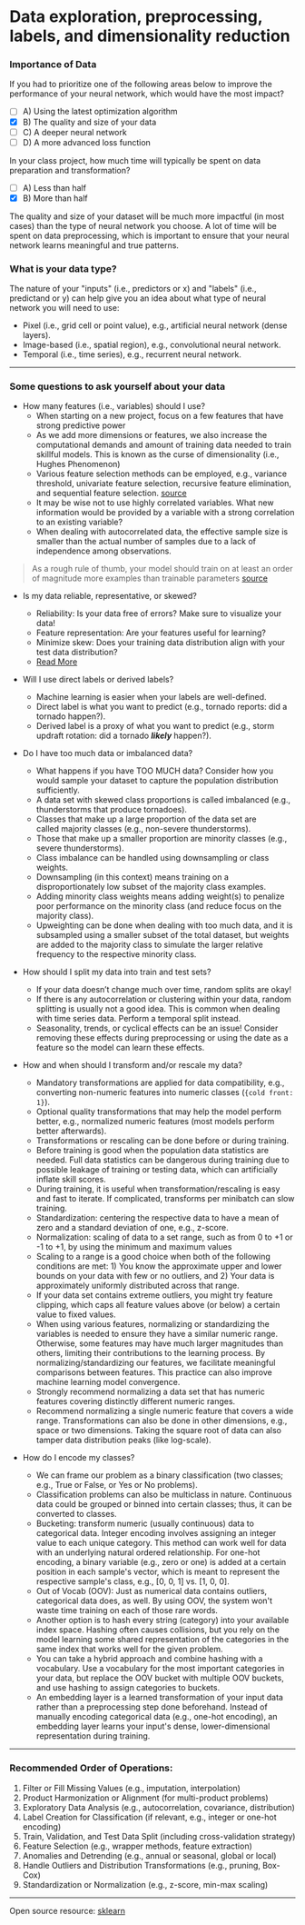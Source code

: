 # Data exploration, preprocessing, labels, and dimensionality reduction

### Importance of Data

If you had to prioritize one of the following areas below to improve the performance of your neural network, which would have the most impact?

- [ ] A) Using the latest optimization algorithm
- [x] B) The quality and size of your data
- [ ] C) A deeper neural network
- [ ] D) A more advanced loss function

In your class project, how much time will typically be spent on data preparation and transformation?

- [ ] A) Less than half
- [x] B) More than half

The quality and size of your dataset will be much more impactful (in most cases) than the type of neural network you choose. A lot of time will be spent on data preprocessing, which is important to ensure that your neural network learns meaningful and true patterns.

### What is your data type?

The nature of your "inputs" (i.e., predictors or x) and "labels" (i.e., predictand or y) can help give you an idea about what type of neural network you will need to use:

- Pixel (i.e., grid cell or point value), e.g., artificial neural network (dense layers).
- Image-based (i.e., spatial region), e.g., convolutional neural network.
- Temporal (i.e., time series), e.g., recurrent neural network.

---

### Some questions to ask yourself about your data

- How many features (i.e., variables) should I use?
  - When starting on a new project, focus on a few features that have strong predictive power
  - As we add more dimensions or features, we also increase the computational demands and amount of training data needed to train skillful models. This is known as the curse of dimensionality (i.e., Hughes Phenomenon)
  - Various feature selection methods can be employed, e.g., variance threshold, univariate feature selection, recursive feature elimination, and sequential feature selection. [source](https://scikit-learn.org/stable/modules/feature_selection.html)
  - It may be wise not to use highly correlated variables. What new information would be provided by a variable with a strong correlation to an existing variable?
  - When dealing with autocorrelated data, the effective sample size is smaller than the actual number of samples due to a lack of independence among observations. 
>As a rough rule of thumb, your model should train on at least an order of magnitude more examples than trainable parameters [source](https://developers.google.com/machine-learning/data-prep)

- Is my data reliable, representative, or skewed? 
  - Reliability: Is your data free of errors? Make sure to visualize your data!
  - Feature representation: Are your features useful for learning?
  - Minimize skew: Does your training data distribution align with your test data distribution?
  - [Read More](https://developers.google.com/machine-learning/data-prep)

- Will I use direct labels or derived labels?
  - Machine learning is easier when your labels are well-defined.
  - Direct label is what you want to predict (e.g., tornado reports: did a tornado happen?).
  - Derived label is a proxy of what you want to predict (e.g., storm updraft rotation: did a tornado ___likely___ happen?).

- Do I have too much data or imbalanced data?
  - What happens if you have TOO MUCH data? Consider how you would sample your dataset to capture the population distribution sufficiently.
  - A data set with skewed class proportions is called imbalanced (e.g., thunderstorms that produce tornadoes).
  - Classes that make up a large proportion of the data set are called majority classes (e.g., non-severe thunderstorms).
  - Those that make up a smaller proportion are minority classes (e.g., severe thunderstorms).
  - Class imbalance can be handled using downsampling or class weights.
  - Downsampling (in this context) means training on a disproportionately low subset of the majority class examples.
  - Adding minority class weights means adding weight(s) to penalize poor performance on the minority class (and reduce focus on the majority class).
  - Upweighting can be done when dealing with too much data, and it is subsampled using a smaller subset of the total dataset, but weights are added to the majority class to simulate the larger relative frequency to the respective minority class.

- How should I split my data into train and test sets?
  - If your data doesn’t change much over time, random splits are okay!
  - If there is any autocorrelation or clustering within your data, random splitting is usually not a good idea. This is common when dealing with time series data. Perform a temporal split instead.
  - Seasonality, trends, or cyclical effects can be an issue! Consider removing these effects during preprocessing or using the date as a feature so the model can learn these effects.

- How and when should I transform and/or rescale my data?
  - Mandatory transformations are applied for data compatibility, e.g., converting non-numeric features into numeric classes (`{cold front: 1}`).
  - Optional quality transformations that may help the model perform better, e.g., normalized numeric features (most models perform better afterwards).
  - Transformations or rescaling can be done before or during training.
  - Before training is good when the population data statistics are needed. Full data statistics can be dangerous during training due to possible leakage of training or testing data, which can artificially inflate skill scores.
  - During training, it is useful when transformation/rescaling is easy and fast to iterate. If complicated, transforms per minibatch can slow training.
  - Standardization: centering the respective data to have a mean of zero and a standard deviation of one, e.g., z-score.
  - Normalization: scaling of data to a set range, such as from 0 to +1 or -1 to +1, by using the minimum and maximum values
  - Scaling to a range is a good choice when both of the following conditions are met: 1) You know the approximate upper and lower bounds on your data with few or no outliers, and 2) Your data is approximately uniformly distributed across that range.
  - If your data set contains extreme outliers, you might try feature clipping, which caps all feature values above (or below) a certain value to fixed values.
  - When using various features, normalizing or standardizing the variables is needed to ensure they have a similar numeric range. Otherwise, some features may have much larger magnitudes than others, limiting their contributions to the learning process. By normalizing/standardizing our features, we facilitate meaningful comparisons between features. This practice can also improve machine learning model convergence.
  - Strongly recommend normalizing a data set that has numeric features covering distinctly different numeric ranges.
  - Recommend normalizing a single numeric feature that covers a wide range.
  Transformations can also be done in other dimensions, e.g., space or two dimensions. Taking the square root of data can also tamper data distribution peaks (like log-scale).

- How do I encode my classes?
  - We can frame our problem as a binary classification (two classes; e.g., True or False, or Yes or No problems).
  - Classification problems can also be multiclass in nature.
  Continuous data could be grouped or binned into certain classes; thus, it can be converted to classes.
  - Bucketing: transform numeric (usually continuous) data to categorical data.
  Integer encoding involves assigning an integer value to each unique category. This method can work well for data with an underlying natural ordered relationship.
  For one-hot encoding, a binary variable (e.g., zero or one) is added at a certain position in each sample's vector, which is meant to represent the respective sample's class, e.g., [0, 0, 1] vs. [1, 0, 0].
  - Out of Vocab (OOV): Just as numerical data contains outliers, categorical data does, as well.
By using OOV, the system won't waste time training on each of those rare words.
  - Another option is to hash every string (category) into your available index space. Hashing often causes collisions, but you rely on the model learning some shared representation of the categories in the same index that works well for the given problem.
  - You can take a hybrid approach and combine hashing with a vocabulary. Use a vocabulary for the most important categories in your data, but replace the OOV bucket with multiple OOV buckets, and use hashing to assign categories to buckets.
  - An embedding layer is a learned transformation of your input data rather than a preprocessing step done beforehand. Instead of manually encoding categorical data (e.g., one-hot encoding), an embedding layer learns your input's dense, lower-dimensional representation during training.

---

### Recommended Order of Operations:

1. Filter or Fill Missing Values (e.g., imputation, interpolation)
2. Product Harmonization or Alignment (for multi-product problems)
3. Exploratory Data Analysis (e.g., autocorrelation, covariance, distribution)
4. Label Creation for Classification (if relevant, e.g., integer or one-hot encoding)
5. Train, Validation, and Test Data Split (including cross-validation strategy)
6. Feature Selection (e.g., wrapper methods, feature extraction)
7. Anomalies and Detrending (e.g., annual or seasonal, global or local)
8. Handle Outliers and Distribution Transformations (e.g., pruning, Box-Cox)
9. Standardization or Normalization (e.g., z-score, min-max scaling)

---

Open source resource: [sklearn](https://scikit-learn.org/0.16/modules/preprocessing.html#preprocessing)

 




